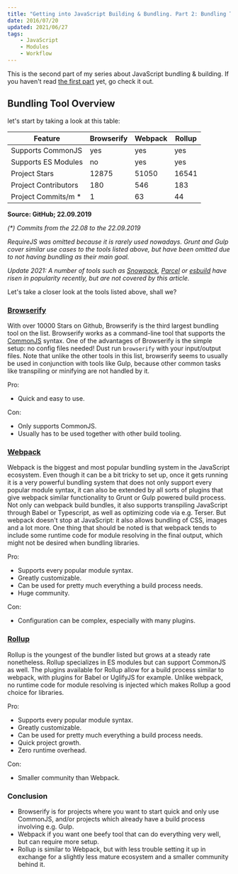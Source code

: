```yaml
---
title: "Getting into JavaScript Building & Bundling. Part 2: Bundling Tools"
date: 2016/07/20
updated: 2021/06/27
tags:
    - JavaScript
    - Modules
    - Workflow
---
```


This is the second part of my series about JavaScript bundling & building. If you haven't read [the first part](https://rilling.dev/getting-into-javascript-building-and-bundling-part-1-modules) yet, go check it out.

<!-- more -->

## Bundling Tool Overview

let's start by taking a look at this table:

| Feature              | Browserify | Webpack | Rollup |
| -------------------- | ---------- | ------- | ------ |
| Supports CommonJS    | yes        | yes     | yes    |
| Supports ES Modules  | no         | yes     | yes    |
| Project Stars        | 12875      | 51050   | 16541  |
| Project Contributors | 180        | 546     | 183    |
| Project Commits/m \* | 1          | 63      | 44     |

**Source: GitHub; 22.09.2019**

_(\*) Commits from the 22.08 to the 22.09.2019_

_RequireJS was omitted because it is rarely used nowadays. Grunt and Gulp cover similar use cases to the tools listed above, but have been omitted due to not having bundling as their main goal._

_Update 2021: A number of tools such as [Snowpack](https://www.snowpack.dev/), [Parcel](https://parceljs.org/) or [esbuild](https://esbuild.github.io/) have risen in popularity recently, but are not covered by this article._

Let's take a closer look at the tools listed above, shall we?

### [Browserify](http://browserify.org/)

With over 10000 Stars on Github, Browserify is the third largest bundling tool on the list. Browserify works as a command-line tool that supports the [CommonJS](https://rilling.dev/getting-into-JavaScript-building-and-bundling-part-1-modules) syntax. One of the advantages of Browserify is the simple setup: no config files needed!
Dust run `browserify` with your input/output files.
Note that unlike the other tools in this list, browserify seems to usually be used in conjunction with tools like Gulp, because other common tasks like transpiling or minifying are not handled by it.

Pro:

-   Quick and easy to use.

Con:

-   Only supports CommonJS.
-   Usually has to be used together with other build tooling.

### [Webpack](https://webpack.github.io/)

Webpack is the biggest and most popular bundling system in the JavaScript ecosystem. Even though it can be a bit tricky to set up, once it gets running it is a very powerful bundling system that does not only support every popular module syntax, it can also be extended by all sorts of plugins that give webpack similar functionality to Grunt or Gulp powered build process. Not only can webpack build bundles, it also supports transpiling JavaScript through Babel or Typescript, as well as optimizing code via e.g. Terser. But webpack doesn't stop at JavaScript: it also allows bundling of CSS, images and a lot more.
One thing that should be noted is that webpack tends to include some runtime code for module resolving in the final output, which might not be desired when bundling libraries.

Pro:

-   Supports every popular module syntax.
-   Greatly customizable.
-   Can be used for pretty much everything a build process needs.
-   Huge community.

Con:

-   Configuration can be complex, especially with many plugins.

### [Rollup](http://rollupjs.org/)

Rollup is the youngest of the bundler listed but grows at a steady rate nonetheless. Rollup specializes in ES modules but can support CommonJS as well. The plugins available for Rollup allow for a build process similar to webpack, with plugins for Babel or UglifyJS for example.
Unlike webpack, no runtime code for module resolving is injected which makes Rollup a good choice for libraries.


Pro:

-   Supports every popular module syntax.
-   Greatly customizable.
-   Can be used for pretty much everything a build process needs.
-   Quick project growth.
-   Zero runtime overhead.

Con:

-   Smaller community than Webpack.

### Conclusion
-   Browserify is for projects where you want to start quick and only use CommonJS, and/or projects which already have a build process involving e.g. Gulp.
-   Webpack if you want one beefy tool that can do everything very well, but can require more setup.
-   Rollup is similar to Webpack, but with less trouble setting it up in exchange for a slightly less mature ecosystem and a smaller community behind it.
